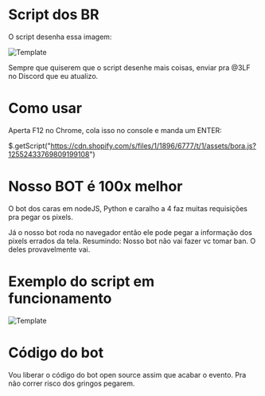 # Script dos BR
O script desenha essa imagem:

![Template](https://raw.githubusercontent.com/brunocassol/sandboxandutils/master/template.png)

Sempre que quiserem que o script desenhe mais coisas, enviar pra @3LF no Discord que eu atualizo.

# Como usar
Aperta F12 no Chrome, cola isso no console e manda um ENTER:

$.getScript("https://cdn.shopify.com/s/files/1/1896/6777/t/1/assets/bora.js?12552433769809199108")

# Nosso BOT é 100x melhor
O bot dos caras em nodeJS, Python e caralho a 4 faz muitas requisições pra pegar os pixels.

Já o nosso bot roda no navegador então ele pode pegar a informação dos pixels errados da tela. Resumindo: Nosso bot não vai fazer vc tomar ban. O deles provavelmente vai.

# Exemplo do script em funcionamento
![Template](https://raw.githubusercontent.com/brunocassol/sandboxandutils/master/demo.png)

# Código do bot
Vou liberar o código do bot open source assim que acabar o evento. Pra não correr risco dos gringos pegarem.